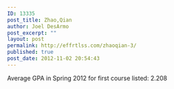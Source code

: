 ```yaml
---
ID: 13335
post_title: Zhao,Qian
author: Joel DesArmo
post_excerpt: ""
layout: post
permalink: http://effrtlss.com/zhaoqian-3/
published: true
post_date: 2012-11-02 20:54:43
---
```

<p>Average GPA in Spring 2012 for first course listed: 2.208</p>